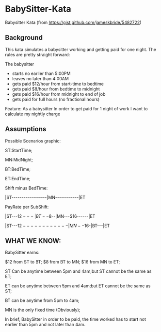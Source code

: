 # BabySitter-Kata

Babysitter Kata (from https://gist.github.com/jameskbride/5482722)

Background
----------
This kata simulates a babysitter working and getting paid for one night.  The rules are pretty straight forward:

The babysitter
- starts no earlier than 5:00PM
- leaves no later than 4:00AM
- gets paid $12/hour from start-time to bedtime
- gets paid $8/hour from bedtime to midnight
- gets paid $16/hour from midnight to end of job
- gets paid for full hours (no fractional hours)


Feature:
As a babysitter
In order to get paid for 1 night of work
I want to calculate my nightly charge


Assumptions
-----------
Possible Scenarios graphic:

ST:StartTime;

MN:MidNight;

BT:BedTime;

ET:EndTime;

Shift minus BedTime:

|ST------------------|MN------------|ET

PayRate per SubShift:

|ST---$12---|BT--$8--|MN---$16------|ET

|ST---$12------------|MN--$16-|BT---|ET

WHAT WE KNOW:
-------------
BabySitter earns:

$12 from ST to BT;
$8  from BT to MN;
$16 from MN to ET;

ST Can be anytime between 5pm and 4am;but
ST cannot be the same as ET;

ET can be anytime between 5pm and 4am;but
ET cannot be the same as ST;

BT can be anytime from 5pm to 4am;

MN is the only fixed time (Obviously);

In brief, BabySitter in order to be paid, the time worked has to start not earlier than 5pm and not later than 4am.